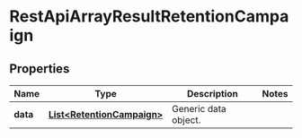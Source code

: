 
# RestApiArrayResultRetentionCampaign

## Properties
Name | Type | Description | Notes
------------ | ------------- | ------------- | -------------
**data** | [**List&lt;RetentionCampaign&gt;**](RetentionCampaign.md) | Generic data object. | 



